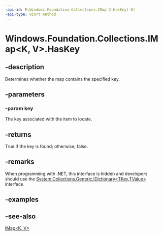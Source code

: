 ```yaml
---
-api-id: M:Windows.Foundation.Collections.IMap`2.HasKey(`0)
-api-type: winrt method
---
```


<!-- Method syntax
public bool HasKey(K key)
-->

# Windows.Foundation.Collections.IMap<K, V>.HasKey

## -description
Determines whether the map contains the specified key.

## -parameters
### -param key
The key associated with the item to locate.

## -returns
True if the key is found; otherwise, false.

## -remarks
When programming with .NET, this interface is hidden and developers should use the [System.Collections.Generic.IDictionary&lt;TKey,TValue&gt;](https://docs.microsoft.com/dotnet/api/system.collections.generic.idictionary-2) interface.

## -examples

## -see-also
[IMap&lt;K, V&gt;](imap_2.md)